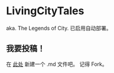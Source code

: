 # LivingCityTales
aka. The Legends of City.
已启用自动部署。

## 我要投稿！
在 [此处](sources/_posts) 新建一个 .md 文件吧。
记得 Fork。
